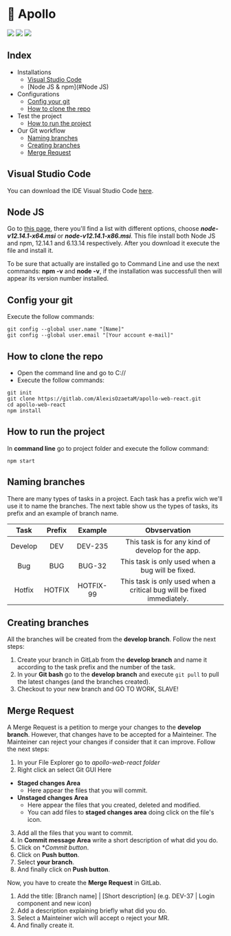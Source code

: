 # 🚀 Apollo

[![](https://img.shields.io/badge/npm%20package-6.13.4-red)](https://nodejs.org/es/download/)
[![](https://img.shields.io/badge/Node%20JS-12.14.1-green)](https://nodejs.org/es/download/)
[![](https://img.shields.io/badge/React%20JS-16.12.0-blue)](https://es.reactjs.org)

## Index
* Installations
    * [Visual Studio Code](#VSC) 
    * [Node JS & npm](#Node JS)
* Configurations
    * [Config your git](#Config)
    * [How to clone the repo](#Repo)
* Test the project
    * [How to run the project](#Run)
* Our Git workflow
    * [Naming branches](#Naming)
    * [Creating branches](#Creating)
    * [Merge Request](#MR)

<a name="VSC"><a/>
## Visual Studio Code
You can download the IDE Visual Studio Code [here](https://code.visualstudio.com). 

<a name="Node JS"><a/>
## Node JS
Go to [this page](https://nodejs.org/download/release/v12.14.1/), there you'll find a list with different options, choose ***node-v12.14.1-x64.msi*** or ***node-v12.14.1-x86.msi***. This file install both Node JS and npm, 12.14.1 and 6.13.14 respectively.
After you download it execute the file and install it.

To be sure that actually are installed go to Command Line and use the next commands: **npm -v** and **node -v**, if the installation was successfull then will appear its version number installed.

<a name="Config"><a/>
## Config your git
Execute the follow commands:
```
git config --global user.name "[Name]"
git config --global user.email "[Your account e-mail]"
```

<a name="Repo"><a/>
## How to clone the repo
*  Open the command line and go to C://
*  Execute the follow commands:
```
git init
git clone https://gitlab.com/AlexisOzaetaM/apollo-web-react.git
cd apollo-web-react
npm install
```

<a name="Run"><a/>
## How to run the project
In **command line** go to project folder and execute the follow command:
```
npm start
```

<a name="Naming"><a/>
## Naming branches
There are many types of tasks in a project. Each task has a prefix wich we'll use it to name the branches.
The next table show us the types of tasks, its prefix and an example of branch name.

|   Task  | Prefix |  Example  |                              Obvservation                             |
|:-------:|:------:|:---------:|:---------------------------------------------------------------------:|
| Develop |   DEV  |  DEV-235  | This task is for any kind of develop for the app.                     |
|   Bug   |   BUG  |   BUG-32  | This task is only used when a bug will be fixed.                      |
|  Hotfix | HOTFIX | HOTFIX-99 | This task is only used when a critical bug will be fixed immediately. |

<a name="Creating"><a/>
## Creating branches
All the branches will be created from the **develop branch**.
Follow the next steps:
1.  Create your branch in GitLab from the **develop branch** and name it according to the task prefix and the number of the task.
2.  In your **Git bash** go to the **develop branch** and execute `git pull` to pull the latest changes (and the branches created).
3.  Checkout to your new branch and GO TO WORK, SLAVE!

<a name="MR"><a/>
## Merge Request
A Merge Request is a petition to merge your changes to the **develop branch**. However, that changes have to be accepted for a Mainteiner.
The Mainteiner can reject your changes if consider that it can improve.
Follow the next steps:
1.  In your File Explorer go to *apollo-web-react folder*
2.  Right click an select Git GUI Here
* **Staged changes Area**
    * Here appear the files that you will commit.
* **Unstaged changes Area**
    * Here appear the files that you created, deleted and modified.
    * You can add files to **staged changes area** doing click on the file's icon.
3.  Add all the files that you want to commit.
4.  In **Commit message Area** write a short description of what did you do.
5.  Click on **Commit button*.
6.  Click on **Push button**.
7.  Select **your branch**.
8.  And finally click on **Push button**.

Now, you have to create the **Merge Request** in GitLab.
1.  Add the title: [Branch name] | [Short description] (e.g. DEV-37 | Login component and new icon)
2.  Add a description explaining briefly what did you do.
3.  Select a Mainteiner wich will accept o reject your MR.
4.  And finally create it.